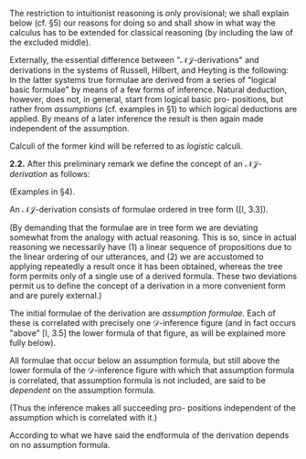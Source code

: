
The restriction to intuitionist reasoning is only
provisional; we shall explain below (cf. §5) our
reasons for doing so and shall show in what
way the calculus has to be extended for classical
reasoning (by including the law of the excluded
middle).

Externally, the essential difference between
"𝒩𝒥-derivations" and derivations in the systems of
Russell, Hilbert, and Heyting is the following: In
the latter systems true formulae are derived from a
series of "logical basic formulae" by means of a
few forms of inference. Natural deduction, however,
does not, in general, start from logical basic pro-
positions, but rather from *assumptions* (cf. examples
in §1) to which logical deductions are applied. By
means of a later inference the result is then again
made independent of the assumption.

Calculi of the former kind will be referred to as
*logistic* calculi.

**2.2.** After this preliminary remark we define the
concept of an 𝒩𝒥-*derivation* as follows:

(Examples in §4).

An 𝒩𝒥-derivation consists of formulae ordered
in tree form ([I, 3.3]).

(By demanding that the formulae are in tree
form we are deviating somewhat from the analogy
with actual reasoning. This is so, since in actual
reasoning we necessarily have (1) a linear sequence
of propositions due to the linear ordering of our
utterances, and (2) we are accustomed to applying
repeatedly a result once it has been obtained,
whereas the tree form permits only of a single use
of a derived formula. These two deviations permit
us to define the concept of a derivation in a more
convenient form and are purely external.)

The initial formulae of the derivation are
*assumption formulae*. Each of these is correlated
with precisely one 𝒟-inference figure (and in
fact occurs "above" [I, 3.5] the lower formula
of that figure, as will be explained more fully
below).

All formulae that occur below an assumption
formula, but still above the lower formula of the
𝒟-inference figure with which that assumption
formula is correlated, that assumption formula
is not included, are said to be *dependent* on the
assumption formula.

(Thus the inference makes all succeeding pro-
positions independent of the assumption which is
correlated with it.)

According to what we have said the endformula
of the derivation depends on no assumption
formula.

